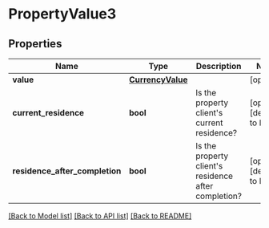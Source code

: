 # PropertyValue3

## Properties
Name | Type | Description | Notes
------------ | ------------- | ------------- | -------------
**value** | [**CurrencyValue**](CurrencyValue.md) |  | [optional] 
**current_residence** | **bool** | Is the property client&#x27;s current residence? | [optional] [default to False]
**residence_after_completion** | **bool** | Is the property client&#x27;s residence after completion? | [optional] [default to False]

[[Back to Model list]](../README.md#documentation-for-models) [[Back to API list]](../README.md#documentation-for-api-endpoints) [[Back to README]](../README.md)

